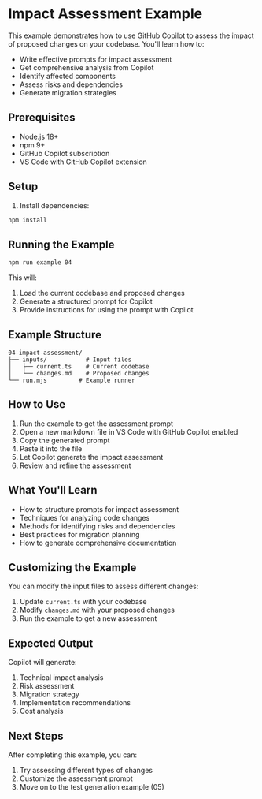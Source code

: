 # Impact Assessment Example

This example demonstrates how to use GitHub Copilot to assess the impact of proposed changes on your codebase. You'll learn how to:
- Write effective prompts for impact assessment
- Get comprehensive analysis from Copilot
- Identify affected components
- Assess risks and dependencies
- Generate migration strategies

## Prerequisites

- Node.js 18+
- npm 9+
- GitHub Copilot subscription
- VS Code with GitHub Copilot extension

## Setup

1. Install dependencies:
```bash
npm install
```

## Running the Example

```bash
npm run example 04
```

This will:
1. Load the current codebase and proposed changes
2. Generate a structured prompt for Copilot
3. Provide instructions for using the prompt with Copilot

## Example Structure

```
04-impact-assessment/
├── inputs/           # Input files
│   ├── current.ts    # Current codebase
│   └── changes.md    # Proposed changes
└── run.mjs         # Example runner
```

## How to Use

1. Run the example to get the assessment prompt
2. Open a new markdown file in VS Code with GitHub Copilot enabled
3. Copy the generated prompt
4. Paste it into the file
5. Let Copilot generate the impact assessment
6. Review and refine the assessment

## What You'll Learn

- How to structure prompts for impact assessment
- Techniques for analyzing code changes
- Methods for identifying risks and dependencies
- Best practices for migration planning
- How to generate comprehensive documentation

## Customizing the Example

You can modify the input files to assess different changes:
1. Update `current.ts` with your codebase
2. Modify `changes.md` with your proposed changes
3. Run the example to get a new assessment

## Expected Output

Copilot will generate:
1. Technical impact analysis
2. Risk assessment
3. Migration strategy
4. Implementation recommendations
5. Cost analysis

## Next Steps

After completing this example, you can:
1. Try assessing different types of changes
2. Customize the assessment prompt
3. Move on to the test generation example (05) 